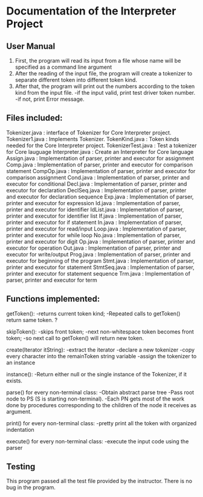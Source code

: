 # Documentation of the Interpreter Project
## User Manual
1. First, the program will read its input from a file whose name will be specified as a command line argument
2. After the reading of the input file, the program will create a tokenizer to separate different token into different token kind.
3. After that, the program will print out the numbers according to the token kind from the input file.
  -if the input valid, print test driver token number.
  -if not, print Error message.

## Files included:
Tokenizer.java : interface of Tokenizer for Core Interpreter project.
Tokenizer1.java : Implements Tokenizer.
TokenKind.java : Token kinds needed for the Core Interpreter project.
TokenizerTest.java : Test a tokenizer for Core lauguage
Interpreter.java :  Create an Interpreter for Core language
Assign.java : Implementation of parser, printer and executor for assignment 
Comp.java : Implementation of parser, printer and executor for comparison statement
CompOp.java : Implementation of parser, printer and executor for comparison assignment
Cond.java : Implementation of parser, printer and executor for conditional
Decl.java : Implementation of parser, printer and executor for declaration
DeclSeq.java : Implementation of parser, printer and executor for declaration sequence
Exp.java : Implementation of parser, printer and executor for expression
Id.java : Implementation of parser, printer and executor for identifier
IdList.java : Implementation of parser, printer and executor for identifier list
If.java : Implementation of parser, printer and executor for if statement
In.java : Implementation of parser, printer and executor for read/input
Loop.java : Implementation of parser, printer and executor for while loop
No.java : Implementation of parser, printer and executor for digit
Op.java : Implementation of parser, printer and executor for operation
Out.java : Implementation of parser, printer and executor for write/output
Prog.java : Implementation of parser, printer and executor for beginning of the program
Stmt.java : Implementation of parser, printer and executor for statement
StmtSeq.java : Implementation of parser, printer and executor for statement sequence
Trm.java : Implementation of parser, printer and executor for term


## Functions implemented:
getToken(): 
	-returns current token kind; 
	-Repeated calls to getToken() return same token. ?
 
skipToken(): 
	-skips front token; 
	-next non-whitespace token becomes front token; 
	-so next call to getToken() will return new token.

create(Iterator<String> itString):
	-extract the iterator<String>
	-declare a new tokenizer
	-copy every character into the remainToken string variable
	-assign the tokenizer to an instance  

instance():
	-Return either null or the single instance of the Tokenizer, if it exists.
	
parse() for every non-terminal class:
    -Obtain abstract parse tree
    -Pass root node to PS (S is starting non-terminal).
    -Each PN gets most of the work done by procedures
        corresponding to the children of the node it receives as
        argument.
        
print() for every non-terminal class:
    -pretty print all the token with organized indentation

execute() for every non-terminal class:
    -execute the input code using the parser
     
## Testing
This program passed all the test file provided by the instructor.
There is no bug in the program.
